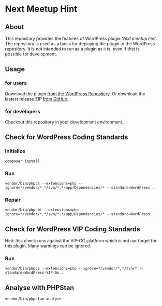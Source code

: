 # Next Meetup Hint

## About

This repository provides the features of WordPress plugin _Next meetup hint_. The repository is used as a basis for deploying the plugin to the WordPress repository. It is not intended to run as a plugin as it is, even if that is possible for development.

## Usage

### for users

Download the plugin [from the WordPress Repository](https://wordpress.org/plugins/next-meetup-hint/).
Or download the lastest release ZIP [from GitHub](https://github.com/threadi/next-meetup-hint/releases).

### for developers

Checkout this repository in your development environment.

## Check for WordPress Coding Standards

### Initialize

`composer install`

### Run

`vendor/bin/phpcs --extensions=php --ignore=*/vendor/*,*/svn/*,*/app/Dependencies/* --standard=WordPress .`

### Repair

`vendor/bin/phpcbf --extensions=php --ignore=*/vendor/*,*/svn/*,*/app/Dependencies/* --standard=WordPress .`

## Check for WordPress VIP Coding Standards

Hint: this check runs against the VIP-GO-platform which is not our target for this plugin. Many warnings can be ignored.

### Run

`vendor/bin/phpcs --extensions=php --ignore=*/vendor/*,*/svn/* --standard=WordPress-VIP-Go .`

## Analyse with PHPStan

`vendor/bin/phpstan analyse`
